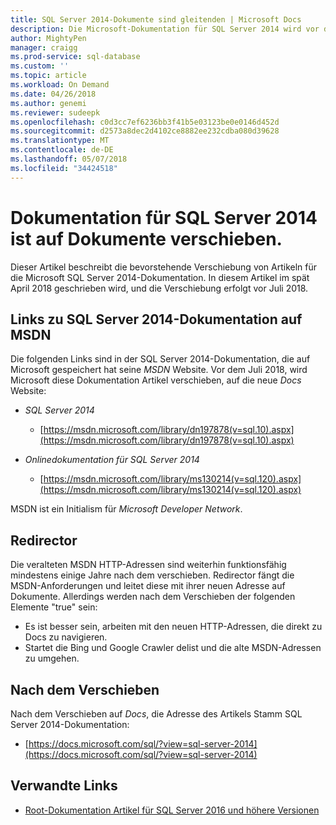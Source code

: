 ```yaml
---
title: SQL Server 2014-Dokumente sind gleitenden | Microsoft Docs
description: Die Microsoft-Dokumentation für SQL Server 2014 wird vor dem Juli 2018, von MSDN hier auf Docs verschieben.
author: MightyPen
manager: craigg
ms.prod-service: sql-database
ms.custom: ''
ms.topic: article
ms.workload: On Demand
ms.date: 04/26/2018
ms.author: genemi
ms.reviewer: sudeepk
ms.openlocfilehash: c0d3cc7ef6236bb3f41b5e03123be0e0146d452d
ms.sourcegitcommit: d2573a8dec2d4102ce8882ee232cdba080d39628
ms.translationtype: MT
ms.contentlocale: de-DE
ms.lasthandoff: 05/07/2018
ms.locfileid: "34424518"
---
```

# <a name="documentation-for-sql-server-2014-is-moving-to-docs"></a>Dokumentation für SQL Server 2014 ist auf Dokumente verschieben.

Dieser Artikel beschreibt die bevorstehende Verschiebung von Artikeln für die Microsoft SQL Server 2014-Dokumentation. In diesem Artikel im spät April 2018 geschrieben wird, und die Verschiebung erfolgt vor Juli 2018.

## <a name="links-to-sql-server-2014-documentation-on-msdn"></a>Links zu SQL Server 2014-Dokumentation auf MSDN

Die folgenden Links sind in der SQL Server 2014-Dokumentation, die auf Microsoft gespeichert hat seine *MSDN* Website. Vor dem Juli 2018, wird Microsoft diese Dokumentation Artikel verschieben, auf die neue *Docs* Website:

- *SQL Server 2014*
    - [https://msdn.microsoft.com/library/dn197878(v=sql.10).aspx](https://msdn.microsoft.com/library/dn197878(v=sql.10).aspx)

- *Onlinedokumentation für SQL Server 2014*
    - [https://msdn.microsoft.com/library/ms130214(v=sql.120).aspx](https://msdn.microsoft.com/library/ms130214(v=sql.120).aspx)

MSDN ist ein Initialism für *Microsoft Developer Network*.


## <a name="redirectors"></a>Redirector

Die veralteten MSDN HTTP-Adressen sind weiterhin funktionsfähig mindestens einige Jahre nach dem verschieben. Redirector fängt die MSDN-Anforderungen und leitet diese mit ihrer neuen Adresse auf Dokumente. Allerdings werden nach dem Verschieben der folgenden Elemente "true" sein:

- Es ist besser sein, arbeiten mit den neuen HTTP-Adressen, die direkt zu Docs zu navigieren.
- Startet die Bing und Google Crawler delist und die alte MSDN-Adressen zu umgehen.


## <a name="after-the-move"></a>Nach dem Verschieben

Nach dem Verschieben auf *Docs*, die Adresse des Artikels Stamm SQL Server 2014-Dokumentation:

- [https://docs.microsoft.com/sql/?view=sql-server-2014](https://docs.microsoft.com/sql/?view=sql-server-2014)


## <a name="related-links"></a>Verwandte Links

- [Root-Dokumentation Artikel für SQL Server 2016 und höhere Versionen](https://docs.microsoft.com/sql/?view=sql-server-2016)

